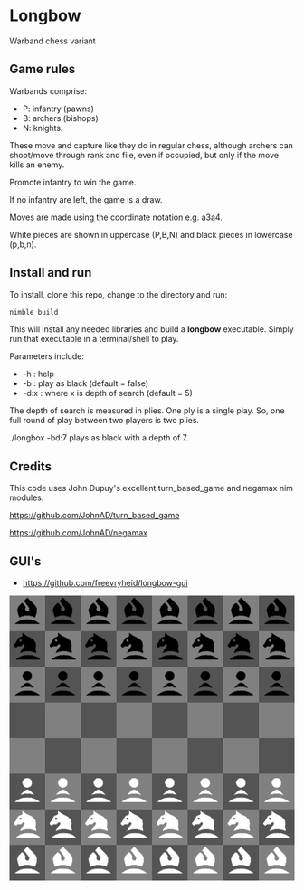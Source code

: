 # Longbow
Warband chess variant

## Game rules

Warbands comprise:

* P: infantry (pawns)
* B: archers (bishops)
* N: knights.

These move and capture like they do in regular chess, although
archers can shoot/move through rank and file, even if occupied,
but only if the move kills an enemy.

Promote infantry to win the game.

If no infantry are left, the game is a draw.

Moves are made using the coordinate notation e.g. a3a4.

White pieces are shown in uppercase (P,B,N) and black pieces in lowercase (p,b,n).

## Install and run

To install, clone this repo, change to the directory and run:

```bash
nimble build
```

This will install any needed libraries and build a **longbow** executable. Simply run that executable in a terminal/shell to play.

Parameters include:
  * -h   : help
  * -b   : play as black (default = false)
  * -d:x : where x is depth of search (default = 5)

The depth of search is measured in plies. One ply is a single play. So, one full round of play between two players is two plies.

./longbox -bd:7 plays as black with a depth of 7.

## Credits

This code uses John Dupuy's excellent turn_based_game and negamax nim modules:

https://github.com/JohnAD/turn_based_game

https://github.com/JohnAD/negamax

## GUI's
 * https://github.com/freevryheid/longbow-gui

![Image](longbow-gui.png)


